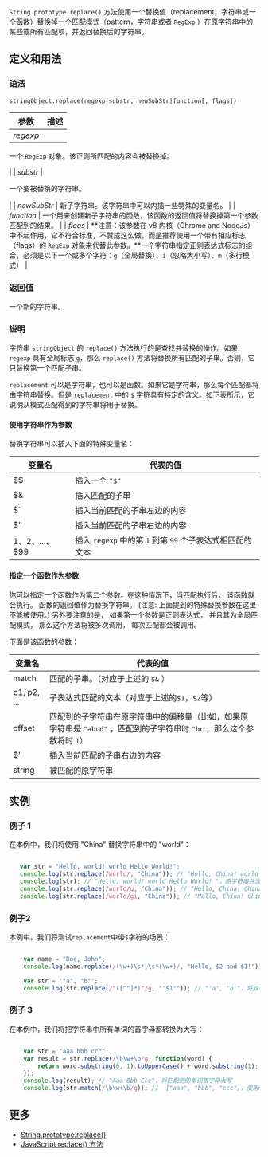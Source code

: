 `String.prototype.replace()` 方法使用一个替换值（replacement，字符串或一个函数）替换掉一个匹配模式（pattern，字符串或者 `RegExp` ）在原字符串中的某些或所有匹配项，并返回替换后的字符串。

## 定义和用法

### 语法

`stringObject.replace(regexp|substr, newSubStr|function[, flags])`

| 参数 | 描述 |
| --- | --- |
| _regexp_ | 

一个 `RegExp` 对象。该正则所匹配的内容会被替换掉。

 |
| _substr_ | 

一个要被替换的字符串。

 |
| _newSubStr_ | 新子字符串。该字符串中可以内插一些特殊的变量名。 |
| _function_ | 一个用来创建新子字符串的函数，该函数的返回值将替换掉第一个参数匹配到的结果。 |
| _flags_ | **注意：该参数在 v8 内核（Chrome and NodeJs）中不起作用，它不符合标准，不赞成这么做，而是推荐使用一个带有相应标志（flags）的 `RegExp` 对象来代替此参数。**一个字符串指定正则表达式标志的组合，必须是以下一个或多个字符：`g`（全局替换）、`i`（忽略大小写）、`m`（多行模式） |

### 返回值

一个新的字符串。

### 说明

字符串 `stringObject` 的 `replace()` 方法执行的是查找并替换的操作。如果 `regexp` 具有全局标志 `g`，那么 `replace()` 方法将替换所有匹配的子串。否则，它只替换第一个匹配子串。

`replacement` 可以是字符串，也可以是函数。如果它是字符串，那么每个匹配都将由字符串替换。但是 `replacement` 中的 `$` 字符具有特定的含义。如下表所示，它说明从模式匹配得到的字符串将用于替换。

#### 使用字符串作为参数

替换字符串可以插入下面的特殊变量名：

| 变量名 | 代表的值 |
| --- | --- |
| $$ | 插入一个 `"$"` |
| $& | 插入匹配的子串 |
| $` | 插入当前匹配的子串左边的内容 |
| $' | 插入当前匹配的子串右边的内容 |
| $1、$2、...、$99 | 插入 `regexp` 中的第 `1` 到第 `99` 个子表达式相匹配的文本 |

#### 指定一个函数作为参数

你可以指定一个函数作为第二个参数。在这种情况下，当匹配执行后， 该函数就会执行。 函数的返回值作为替换字符串。 (注意: 上面提到的特殊替换参数在这里不能被使用。) 另外要注意的是， 如果第一个参数是正则表达式， 并且其为全局匹配模式， 那么这个方法将被多次调用， 每次匹配都会被调用。

下面是该函数的参数：

| 变量名 | 代表的值 |
| --- | --- |
| match | 匹配的子串。（对应于上述的 `$&` ） |
| p1, p2, ... | 子表达式匹配的文本（对应于上述的`$1`，`$2`等） |
| offset | 匹配到的子字符串在原字符串中的偏移量（比如，如果原字符串是 `"abcd"` ，匹配到的子字符串时 `"bc` ，那么这个参数将时 `1`） |
| $' | 插入当前匹配的子串右边的内容 |
| string | 被匹配的原字符串 |

## 实例

### 例子 1

在本例中，我们将使用 "China" 替换字符串中的 "world"：

``` javascript

   var str = "Hello, world! world Hello World!";
   console.log(str.replace(/world/, "China")); // "Hello, China! world Hello World! "，如果没有全局标志g，则只是替换第一个匹配项
   console.log(str); // "Hello, world! world Hello World! "，原字符串并没有改变
   console.log(str.replace(/world/g, "China")); // "Hello, China! China Hello World!  "，有了全局标志g，则只是替换所有匹配，但区分大小写
   console.log(str.replace(/world/gi, "China")); // "Hello, China! China Hello China!  "，有全局标志g和忽略大小写标志i，则将匹配所有并且不区分大小写

```

### 例子2

本例中，我们将测试`replacement`中带`$`字符的场景：

``` javascript

    var name = "Doe, John";
    console.log(name.replace(/(\w+)\s*,\s*(\w+)/, "Hello, $2 and $1!")); // "Hello, John and Doe! "，

    var str = '"a", "b"';
    console.log(str.replace(/"([^"]*)"/g, "'$1'")); // "'a', 'b'"，将双引号修改为单引号            

```

### 例子 3

在本例中，我们将把字符串中所有单词的首字母都转换为大写：

``` javascript

    var str = "aaa bbb ccc";
    var result = str.replace(/\b\w+\b/g, function(word) {
        return word.substring(0, 1).toUpperCase() + word.substring(1);
    });
    console.log(result); // "Aaa Bbb Ccc"，将匹配到的单词首字母大写
    console.log(str.match(/\b\w+\b/g)); //  ["aaa", "bbb", "ccc"]，使用match()方法可以知道所有匹配项有哪些

```

## 更多

*   [String.prototype.replace()](https://developer.mozilla.org/zh-CN/docs/Web/JavaScript/Reference/Global_Objects/String/replace)
*   [JavaScript replace() 方法](http://www.w3school.com.cn/jsref/jsref_replace.asp)